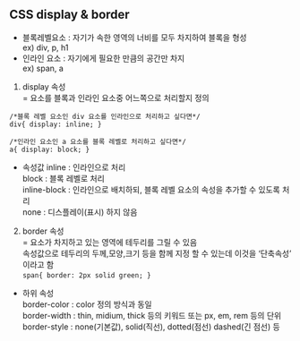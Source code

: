 ## CSS display & border
* 블록레벨요소 : 자기가 속한 영역의 너비를 모두 차지하여 블록을 형성  
ex) div, p, h1  
* 인라인 요소 : 자기에게 필요한 만큼의 공간만 차지  
ex) span, a  

1. display 속성  
= 요소를 블록과 인라인 요소중 어느쪽으로 처리할지 정의  
```
/*블록 레벨 요소인 div 요소를 인라인으로 처리하고 싶다면*/
div{ display: inline; }

/*인라인 요소인 a 요소를 블록 레벨로 처리하고 싶다면*/
a{ display: block; }
```
- 속성값 
inline : 인라인으로 처리   
block : 블록 레벨로 처리  
inline-block : 인라인으로 배치하되, 블록 레벨 요소의 속성을 추가할 수 있도록 처리  
none : 디스플레이(표시) 하지 않음  

2. border 속성  
= 요소가 차지하고 있는 영역에 테두리를 그릴 수 있음  
속성값으로 테두리의 두께,모양,크기 등을 함께 지정 할 수 있는데 이것을 ‘단축속성’ 이라고 함   
`span{ border: 2px solid green; }`

- 하위 속성  
border-color : color 정의 방식과 동일  
border-width : thin, midium, thick 등의 키워드 또는 px, em, rem 등의 단위  
border-style : none(기본값), solid(직선), dotted(점선) dashed(긴 점선) 등  
